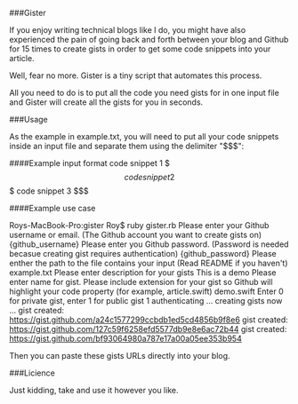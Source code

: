###Gister

If you enjoy writing technical blogs like I do, you might have also experienced the pain of going back and forth between your blog and Github for 15 times to create gists in order to get some code snippets into your article. 

Well, fear no more. Gister is a tiny script that automates this process.

All you need to do is to put all the code you need gists for in one input file and Gister will create all the gists for you in seconds.

###Usage

As the example in example.txt, you will need to put all your code snippets inside an input file and separate them using the delimiter "$$$":

####Example input format
code snippet 1
$$$
code snippet 2
$$$
code snippet 3
$$$

####Example use case

Roys-MacBook-Pro:gister Roy$ ruby gister.rb 
Please enter your Github username or email. (The Github account you want to create gists on)
{github_username}
Please enter you Github password. (Password is needed becasue creating gist requires authentication)
{github_password}
Please enther the path to the file contains your input (Read README if you haven't)
example.txt
Please enter description for your gists
This is a demo 
Please enter name for gist. Please include extension for your gist so Github will highlight your code property (for example, article.swift)
demo.swift
Enter 0 for private gist, enter 1 for public gist
1
authenticating ...
creating gists now ... 
gist created: https://gist.github.com/a24c1577299ccbdb1ed5cd4856b9f8e6
gist created: https://gist.github.com/127c59f6258efd5577db9e8e6ac72b44
gist created: https://gist.github.com/bf93064980a787e17a00a05ee353b954

Then you can paste these gists URLs directly into your blog.

###Licience

Just kidding, take and use it however you like.
